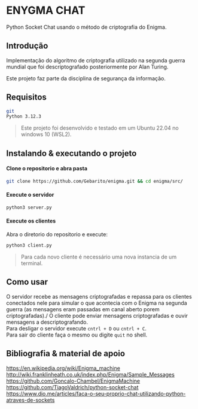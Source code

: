 # ENYGMA CHAT

Python Socket Chat usando o método de criptografia do Enigma.

## Introdução

Implementação do algoritmo de criptografia utilizado na segunda guerra mundial que foi descriptografado posteriormente por Alan Turing.

Este projeto faz parte da disciplina de segurança da informação.

## Requisitos

```sh
git
Python 3.12.3
```

> Este projeto foi desenvolvido e testado em um Ubuntu 22.04 no windows 10 (WSL2).

## Instalando & executando o projeto
#### Clone o repositorio e abra pasta
```sh
git clone https://github.com/Gebarito/enigma.git && cd enigma/src/
```

#### Execute o servidor
```sh
python3 server.py
```

#### Execute os clientes
Abra o diretorio do repositorio e execute:
```sh
python3 client.py
```
> Para cada novo cliente é necessário uma nova instancia de um terminal.  <br />

## Como usar
O servidor recebe as mensagens criptografadas e repassa para os clientes conectados nele para simular
o que acontecia com o Enigma na segunda guerra (as mensagens eram passadas em canal aberto porem criptografadas)./
O cliente pode enviar mensagens criptografadas e ouvir mensagens a descriptografando.  <br />
Para desligar o servidor execute `cntrl + D` ou `cntrl + C`.  <br />
Para sair do cliente faça o mesmo ou digite `quit` no shell.

## Bibliografia & material de apoio
https://en.wikipedia.org/wiki/Enigma_machine  <br />
http://wiki.franklinheath.co.uk/index.php/Enigma/Sample_Messages  <br />
https://github.com/Goncalo-Chambel/EnigmaMachine <br />
https://github.com/TiagoValdrich/python-socket-chat  <br />
https://www.dio.me/articles/faca-o-seu-proprio-chat-utilizando-python-atraves-de-sockets
